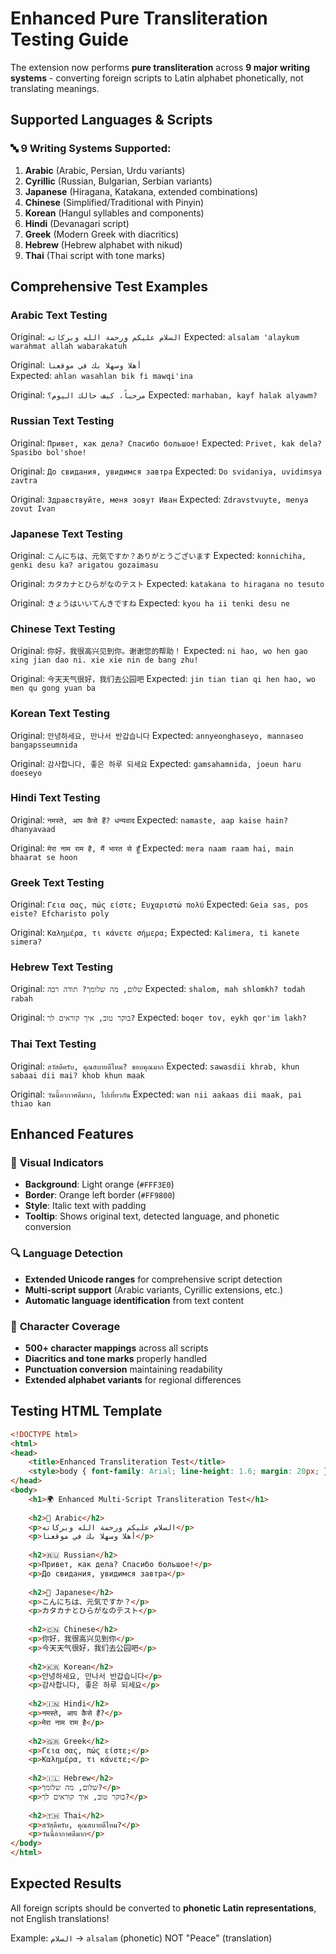# Enhanced Pure Transliteration Testing Guide

The extension now performs **pure transliteration** across **9 major writing systems** - converting foreign scripts to Latin alphabet phonetically, not translating meanings.

## Supported Languages & Scripts

### 🔤 **9 Writing Systems Supported:**
1. **Arabic** (Arabic, Persian, Urdu variants)
2. **Cyrillic** (Russian, Bulgarian, Serbian variants)  
3. **Japanese** (Hiragana, Katakana, extended combinations)
4. **Chinese** (Simplified/Traditional with Pinyin)
5. **Korean** (Hangul syllables and components)
6. **Hindi** (Devanagari script)
7. **Greek** (Modern Greek with diacritics)
8. **Hebrew** (Hebrew alphabet with nikud)
9. **Thai** (Thai script with tone marks)

## Comprehensive Test Examples

### Arabic Text Testing
Original: `السلام عليكم ورحمة الله وبركاته`
Expected: `alsalam 'alaykum warahmat allah wabarakatuh`

Original: `أهلا وسهلا بك في موقعنا`  
Expected: `ahlan wasahlan bik fi mawqi'ina`

Original: `مرحباً، كيف حالك اليوم؟`
Expected: `marhaban, kayf halak alyawm?`

### Russian Text Testing
Original: `Привет, как дела? Спасибо большое!`
Expected: `Privet, kak dela? Spasibo bol'shoe!`

Original: `До свидания, увидимся завтра`
Expected: `Do svidaniya, uvidimsya zavtra`

Original: `Здравствуйте, меня зовут Иван`
Expected: `Zdravstvuyte, menya zovut Ivan`

### Japanese Text Testing
Original: `こんにちは、元気ですか？ありがとうございます`
Expected: `konnichiha, genki desu ka? arigatou gozaimasu`

Original: `カタカナとひらがなのテスト`
Expected: `katakana to hiragana no tesuto`

Original: `きょうはいいてんきですね`
Expected: `kyou ha ii tenki desu ne`

### Chinese Text Testing
Original: `你好，我很高兴见到你。谢谢您的帮助！`
Expected: `ni hao, wo hen gao xing jian dao ni. xie xie nin de bang zhu!`

Original: `今天天气很好，我们去公园吧`
Expected: `jin tian tian qi hen hao, wo men qu gong yuan ba`

### Korean Text Testing  
Original: `안녕하세요, 만나서 반갑습니다`
Expected: `annyeonghaseyo, mannaseo bangapsseumnida`

Original: `감사합니다, 좋은 하루 되세요`
Expected: `gamsahamnida, joeun haru doeseyo`

### Hindi Text Testing
Original: `नमस्ते, आप कैसे हैं? धन्यवाद`
Expected: `namaste, aap kaise hain? dhanyavaad`

Original: `मेरा नाम राम है, मैं भारत से हूँ`
Expected: `mera naam raam hai, main bhaarat se hoon`

### Greek Text Testing
Original: `Γεια σας, πώς είστε; Ευχαριστώ πολύ`
Expected: `Geia sas, pos eiste? Efcharisto poly`

Original: `Καλημέρα, τι κάνετε σήμερα;`
Expected: `Kalimera, ti kanete simera?`

### Hebrew Text Testing
Original: `שלום, מה שלומך? תודה רבה`
Expected: `shalom, mah shlomkh? todah rabah`

Original: `בוקר טוב, איך קוראים לך?`
Expected: `boqer tov, eykh qor'im lakh?`

### Thai Text Testing
Original: `สวัสดีครับ, คุณสบายดีไหม? ขอบคุณมาก`
Expected: `sawasdii khrab, khun sabaai dii mai? khob khun maak`

Original: `วันนี้อากาศดีมาก, ไปเที่ยวกัน`
Expected: `wan nii aakaas dii maak, pai thiao kan`

## Enhanced Features

### 🎨 **Visual Indicators**
- **Background**: Light orange (`#FFF3E0`)
- **Border**: Orange left border (`#FF9800`) 
- **Style**: Italic text with padding
- **Tooltip**: Shows original text, detected language, and phonetic conversion

### 🔍 **Language Detection**
- **Extended Unicode ranges** for comprehensive script detection
- **Multi-script support** (Arabic variants, Cyrillic extensions, etc.)
- **Automatic language identification** from text content

### 📝 **Character Coverage**
- **500+ character mappings** across all scripts
- **Diacritics and tone marks** properly handled
- **Punctuation conversion** maintaining readability
- **Extended alphabet variants** for regional differences

## Testing HTML Template

```html
<!DOCTYPE html>
<html>
<head>
    <title>Enhanced Transliteration Test</title>
    <style>body { font-family: Arial; line-height: 1.6; margin: 20px; }</style>
</head>
<body>
    <h1>🌍 Enhanced Multi-Script Transliteration Test</h1>
    
    <h2>🕌 Arabic</h2>
    <p>السلام عليكم ورحمة الله وبركاته</p>
    <p>أهلا وسهلا بك في موقعنا</p>
    
    <h2>🇷🇺 Russian</h2>  
    <p>Привет, как дела? Спасибо большое!</p>
    <p>До свидания, увидимся завтра</p>
    
    <h2>🗾 Japanese</h2>
    <p>こんにちは、元気ですか？</p>
    <p>カタカナとひらがなのテスト</p>
    
    <h2>🇨🇳 Chinese</h2>
    <p>你好，我很高兴见到你</p>
    <p>今天天气很好，我们去公园吧</p>
    
    <h2>🇰🇷 Korean</h2>
    <p>안녕하세요, 만나서 반갑습니다</p>
    <p>감사합니다, 좋은 하루 되세요</p>
    
    <h2>🇮🇳 Hindi</h2>
    <p>नमस्ते, आप कैसे हैं?</p>
    <p>मेरा नाम राम है</p>
    
    <h2>🇬🇷 Greek</h2>
    <p>Γεια σας, πώς είστε;</p>
    <p>Καλημέρα, τι κάνετε;</p>
    
    <h2>🇮🇱 Hebrew</h2>
    <p>שלום, מה שלומך?</p>
    <p>בוקר טוב, איך קוראים לך?</p>
    
    <h2>🇹🇭 Thai</h2>
    <p>สวัสดีครับ, คุณสบายดีไหม?</p>
    <p>วันนี้อากาศดีมาก</p>
</body>
</html>
```

## Expected Results
All foreign scripts should be converted to **phonetic Latin representations**, not English translations!

Example: `السلام` → `alsalam` (phonetic) NOT "Peace" (translation)